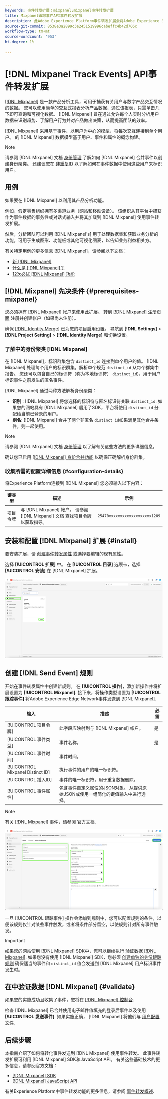 ```yaml
---
keywords: 事件转发扩展；mixpanel;mixpanel事件转发扩展
title: Mixpanel跟踪事件API事件转发扩展
description: 此Adobe Experience Platform事件转发扩展会将Adobe Experience Edge Network事件发送到Mixpanel。
source-git-commit: 8538e3a2899c3e2451519996cabeffc4b42d706c
workflow-type: tm+mt
source-wordcount: '953'
ht-degree: 1%

---
```


# [!DNL Mixpanel Track Events] API事件转发扩展

[[!DNL Mixpanel]](https://www.mixpanel.com) 是一款产品分析工具，可用于捕获有关用户与数字产品交互情况的数据。 您可以使用简单的交互式报表分析产品数据，通过该报表，只需单击几下即可查询和可视化数据。 [!DNL Mixpanel] 旨在通过允许每个人实时分析用户数据来识别趋势、了解用户行为并对产品做出决策，从而提高团队的效率。

[!DNL Mixpanel] 采用基于事件、以用户为中心的模型，将每次交互连接到单个用户。 的 [!DNL Mixpanel] 数据模型基于用户、事件和属性的概念构建。

>[!NOTE]
>
>请参阅 [!DNL Mixpanel] 文档 [身份管理](https://help.mixpanel.com/hc/en-us/articles/360041039771-Getting-Started-with-Identity-Management) 了解如何 [!DNL Mixpanel] 合并事件以创建身份聚类。 还建议您在 [非重复ID](https://help.mixpanel.com/hc/en-us/articles/115004509426-Distinct-ID-Creation-JavaScript-iOS-Android-) 以了解如何在事件数据中使用这些用户来标识用户。

## 用例

如果要在 [!DNL Mixpanel] 以利用其产品分析功能。

例如，假定零售组织拥有多渠道业务（网站和移动设备）。 该组织从其平台中捕获作为事件数据的事务性或对话式输入并将其加载到 [!DNL Mixpanel] 使用事件转发扩展。

然后，分析团队可以利用 [!DNL Mixpanel's] 用于处理数据集和获取业务分析的功能，可用于生成图形、功能板或其他可视化图表，以告知业务利益相关方。

有关特定用例的更多信息 [!DNL Mixpanel]，请参阅以下文档：

* [新 [!DNL Mixpanel]](https://help.mixpanel.com/hc/en-us/sections/360008533532-New-to-Mixpanel)
* [什么是 [!DNL Mixpanel]？](https://developer.mixpanel.com/docs)
* [12次必试 [!DNL Mixpanel] 功能](https://mixpanel.com/blog/12-things-you-probably-didnt-know-you-could-do-with-mixpanel/)

## [!DNL Mixpanel] 先决条件 {#prerequisites-mixpanel}

您必须拥有 [!DNL Mixpanel] 帐户来使用此扩展。 转到 [[!DNL Mixpanel] 注册页面](https://mixpanel.com/register/) 注册并创建帐户（如果尚未注册）。

确保 [[!DNL Identity Merge]](https://help.mixpanel.com/hc/en-us/articles/9648680824852-ID-Merge-Implementation-Best-Practices) 已为您的项目启用设置。 导航到 **[!DNL Settings]** > **[!DNL Project Setting]** > **[!DNL Identity Merge]** 和切换设置。

### 了解中的身份聚类 [!DNL Mixpanel]

在 [!DNL Mixpanel]，标识群集包含 `distinct_id` 连接到单个用户的值。 [!DNL Mixpanel] 处理每个用户的标识群集，解析单个规范 `distinct_id` 从每个群集中报告。 您还可以包含自己的标识符（称为本地标识符） `distinct_id`)，用于用户标识事件之前发生的匿名事件。

[!DNL Mixpanel] 通过两种方法解析身份聚类：

* **识别** : [!DNL Mixpanel] 将您选择的标识符与匿名标识符关联 `distinct_id`. 如果您的网站具有 [!DNL Mixpanel] 启用了SDK，平台将使用 `distinct_id` 分配给当前已登录的用户。
* **别名**: [!DNL Mixpanel] 合并了两个非匿名 `distinct id`如果满足其他合并条件，则一起使用。

>[!NOTE]
>
>请参阅 [!DNL Mixpanel] 文档 [身份管理](https://help.mixpanel.com/hc/en-us/articles/360041039771-Getting-Started-with-Identity-Management#user-identification) 以了解有关这些方法的更多详细信息。
>
>确认您已启用 [[!DNL Mixpanel] 身份合并功能](#prerequisites-mixpanel) 以确保正确解析身份群集。

### 收集所需的配置详细信息 {#configuration-details}

将Experience Platform连接到 [!DNL Mixpanel] 您必须输入以下内容：

| 键类型 | 描述 | 示例 |
| --- | --- | --- |
| 项目令牌 | 与 [!DNL Mixpanel] 帐户。 请参阅 [!DNL Mixpanel] 文档 [查找项目令牌](https://help.mixpanel.com/hc/en-us/articles/115004502806-Find-Project-Token-) 以获取指导。 | `25470xxxxxxxxxxxxxxxxxxx1289` |

## 安装和配置 [!DNL Mixpanel] 扩展 {#install}

要安装扩展，请 [创建事件转发属性](../../../ui/event-forwarding/overview.md#properties) 或选择要编辑的现有属性。

选择 **[!UICONTROL 扩展]** 中。 在 **[!UICONTROL 目录]** 选项卡，选择 **[!UICONTROL 安装]** 在 [!DNL Mixpanel] 扩展。

![安装 [!DNL Mixpanel] 扩展。](../../../images/extensions/server/mixpanel/install-extension.png)

## 创建 [!DNL Send Event] 规则

开始在事件转发属性中创建新规则。 在 **[!UICONTROL 操作]**，添加新操作并将扩展设置为 **[!UICONTROL Mixpanel]**. 接下来，将操作类型设置为 **[!UICONTROL 跟踪事件]** 将Adobe Experience Edge Network事件发送到 [!DNL Mixpanel].

| 输入 | 描述 | 必需 |
| --- | --- | --- |
| [!UICONTROL 项目令牌] | 此字段应映射到与 [!DNL Mixpanel] 帐户。 | 是 |
| [!UICONTROL 事件类型] | 事件名称。 | 是 |
| [!UICONTROL 事件时间] | 事件时间。 |  |
| [!UICONTROL Mixpanel Distinct ID] | 执行事件的用户的唯一标识符。 |  |
| [!UICONTROL 插入ID] | 事件的唯一标识符，用于重复数据删除。 |  |
| [!UICONTROL 事件属性] | 包含事件自定义属性的JSON对象。 从提供原始JSON或使用一组简化的键值输入中进行选择。 |  |

>[!NOTE]
>
>有关 [!DNL Mixpanel] 事件，请参阅 [官方文档](https://developer.mixpanel.com/reference/import-events#event).

![添加事件转发规则操作配置。](../../../images/extensions/server/mixpanel/track-event-action.png)

一旦 [!UICONTROL 跟踪事件] 操作会添加到规则中，您可以配置规则的条件，以便该规则仅针对某些事件触发，或者将条件部分留空，以使规则针对所有事件触发。

>[!IMPORTANT]
>
>如果您的网站使用 [!DNL Mixpanel] SDK中，您可以继续执行 [验证数据 [!DNL Mixpanel]](#validate). 如果您没有使用 [!DNL Mixpanel] SDK，您必须 [创建单独的身份跟踪规则](#create-an-identity-tracking-rule) 确保适当的事件和 `distinct_id` 值会发送到 [!DNL Mixpanel] 用户标识事件发生时。

## 在中验证数据 [!DNL Mixpanel] {#validate}

如果您的实施成功且收集了事件，您将在 [[!DNL Mixpanel] 控制台](https://help.mixpanel.com/hc/en-us/articles/4402837164948).

检查 [!DNL Mixpanel] 已合并使用电子邮件值填充的登录后事件以及使用 **[!UICONTROL 发送事件]**. 如果实施正确， [!DNL Mixpanel] 将他们与 [用户配置文件](https://help.mixpanel.com/hc/en-us/articles/115004501966).

## 后续步骤

本指南介绍了如何将转化事件发送到 [!DNL Mixpanel] 使用事件转发。 此事件转发扩展可利用 [!DNL Mixpanel] SDK和JavaScript API。 有关这些基础技术的更多信息，请参阅官方文档：

* [[!DNL Mixpanel] SDK](https://developer.mixpanel.com/docs/nodejs)
* [[!DNL Mixpanel] JavaScript API](https://developer.mixpanel.com/docs/javascript-full-api-reference#mixpanelidentify)

有关Experience Platform中事件转发功能的更多信息，请参阅 [事件转发概述](../../../ui/event-forwarding/overview.md).
